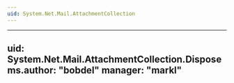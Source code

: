 ```yaml
---
uid: System.Net.Mail.AttachmentCollection
---
```


---
uid: System.Net.Mail.AttachmentCollection.Dispose
ms.author: "bobdel"
manager: "markl"
---
